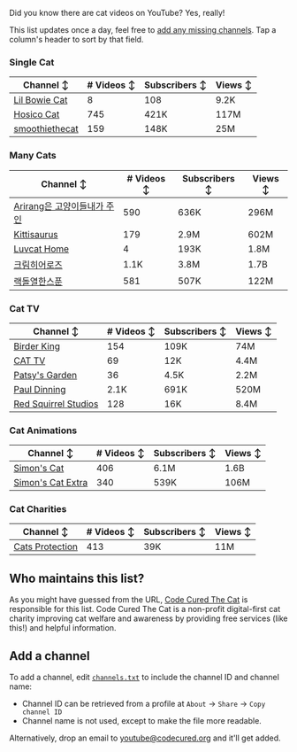 Did you know there are cat videos on YouTube? Yes, really!

This list updates once a day, feel free to [add any missing channels](#add-a-channel). Tap a column's header to sort by that field.


### Single Cat

| Channel ↕ | # Videos ↕ | Subscribers ↕ | Views ↕ |
| --- | --- | --- | --- |
| [Lil Bowie Cat](https://youtube.com/@lilbowiecat9121) | 8 | 108 | 9.2K |
| [Hosico Cat](https://youtube.com/@hosico_cat) | 745 | 421K | 117M |
| [smoothiethecat](https://youtube.com/@smoothiethecat) | 159 | 148K | 25M |

### Many Cats

| Channel ↕ | # Videos ↕ | Subscribers ↕ | Views ↕ |
| --- | --- | --- | --- |
| [Arirang은 고양이들내가 주인](https://youtube.com/@arirang3) | 590 | 636K | 296M |
| [Kittisaurus](https://youtube.com/@kittisaurus) | 179 | 2.9M | 602M |
| [Luvcat Home](https://youtube.com/@claireluvcat) | 4 | 193K | 1.8M |
| [크림히어로즈](https://youtube.com/@creamheros) | 1.1K | 3.8M | 1.7B |
| [랙돌열한스푼](https://youtube.com/@unboxingragdolls) | 581 | 507K | 122M |

### Cat TV

| Channel ↕ | # Videos ↕ | Subscribers ↕ | Views ↕ |
| --- | --- | --- | --- |
| [Birder King](https://youtube.com/@birderking) | 154 | 109K | 74M |
| [CAT TV](https://youtube.com/@cattvgames) | 69 | 12K | 4.4M |
| [Patsy's Garden](https://youtube.com/@patsysgarden) | 36 | 4.5K | 2.2M |
| [Paul Dinning](https://youtube.com/@pauldinningwildlifeincornwall) | 2.1K | 691K | 520M |
| [Red Squirrel Studios](https://youtube.com/@redsquirrelstudios) | 128 | 16K | 8.4M |

### Cat Animations

| Channel ↕ | # Videos ↕ | Subscribers ↕ | Views ↕ |
| --- | --- | --- | --- |
| [Simon's Cat](https://youtube.com/@simonscat) | 406 | 6.1M | 1.6B |
| [Simon's Cat Extra](https://youtube.com/@simonscatextra) | 340 | 539K | 106M |

### Cat Charities

| Channel ↕ | # Videos ↕ | Subscribers ↕ | Views ↕ |
| --- | --- | --- | --- |
| [Cats Protection](https://youtube.com/@catsprotection) | 413 | 39K | 11M |


## Who maintains this list?

As you might have guessed from the URL, [Code Cured The Cat](https://codecured.org) is responsible for this list. Code Cured The Cat is a non-profit digital-first cat charity improving cat welfare and awareness by providing free services (like this!) and helpful information.

## Add a channel

To add a channel, edit [`channels.txt`](https://github.com/CodeCured/YouTubeIsForCats/blob/main/automation/channels.txt) to include the channel ID and channel name:
* Channel ID can be retrieved from a profile at `About` -> `Share` -> `Copy channel ID`
* Channel name is not used, except to make the file more readable.

Alternatively, drop an email to [youtube@codecured.org](mailto:youtube@codecured.org) and it'll get added.

